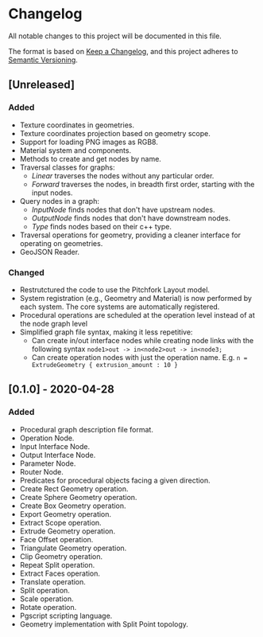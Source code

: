 # Changelog

All notable changes to this project will be documented in this file.

The format is based on [Keep a Changelog](https://keepachangelog.com/en/1.0.0/),
and this project adheres to [Semantic Versioning](https://semver.org/spec/v2.0.0.html).

## [Unreleased]

### Added

- Texture coordinates in geometries.
- Texture coordinates projection based on geometry scope.
- Support for loading PNG images as RGB8.
- Material system and components.
- Methods to create and get nodes by name.
- Traversal classes for graphs:
    - *Linear* traverses the nodes without any particular order.
    - *Forward* traverses the nodes, in breadth first order, starting with the
      input nodes.
- Query nodes in a graph:
    - *InputNode* finds nodes that don't have upstream nodes.
    - *OutputNode* finds nodes that don't have downstream nodes.
    - *Type* finds nodes based on their c++ type.
- Traversal operations for geometry, providing a cleaner interface for
  operating on geometries.
- GeoJSON Reader.

### Changed

- Restrutctured the code to use the Pitchfork Layout model.
- System registration (e.g., Geometry and Material) is now performed by each
  system. The core systems are automatically registered.
- Procedural operations are scheduled at the operation level instead of at the
  node graph level
- Simplified graph file syntax, making it less repetitive:
  - Can create in/out interface nodes while creating node links with the
    following syntax `node1>out -> in<node2>out -> in<node3;`
  - Can create operation nodes with just the operation name. E.g.
    `n = ExtrudeGeometry { extrusion_amount : 10 }`

## [0.1.0] - 2020-04-28

### Added

- Procedural graph description file format.
- Operation Node.
- Input Interface Node.
- Output Interface Node.
- Parameter Node.
- Router Node.
- Predicates for procedural objects facing a given direction.
- Create Rect Geometry operation.
- Create Sphere Geometry operation.
- Create Box Geometry operation.
- Export Geometry operation.
- Extract Scope operation.
- Extrude Geometry operation.
- Face Offset operation.
- Triangulate Geometry operation.
- Clip Geometry operation.
- Repeat Split operation.
- Extract Faces operation.
- Translate operation.
- Split operation.
- Scale operation.
- Rotate operation.
- Pgscript scripting language.
- Geometry implementation with Split Point topology.

